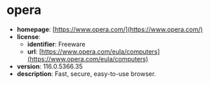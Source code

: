 # opera

- **homepage**: [https://www.opera.com/](https://www.opera.com/)
- **license**:
  - **identifier**: Freeware
  - **url**: [https://www.opera.com/eula/computers](https://www.opera.com/eula/computers)
- **version**: 116.0.5366.35
- **description**: Fast, secure, easy-to-use browser.

